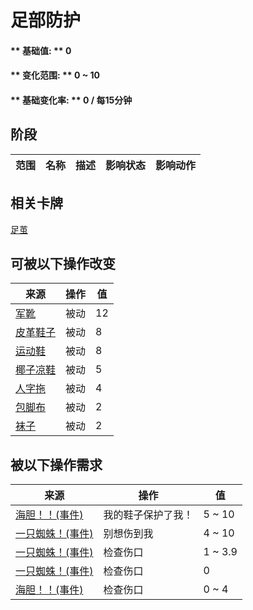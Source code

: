 # 足部防护  
#### ** 基础值: ** 0   
#### ** 变化范围: ** 0 ~ 10  
#### ** 基础变化率: ** 0 / 每15分钟  
## 阶段  
范围  |  名称  |  描述  |  影响状态  |  影响动作  
----  |  ----  |  ----  |  ----  |  ----  
## 相关卡牌  
[足茧](CallousesFeet.md)  
## 可被以下操作改变  
来源  |  操作  |  值  
----  |  ----  |  ----  
[军靴](MilitaryBoots.md)  |  被动  |  12  
[皮革鞋子](LeatherShoes.md)  |  被动  |  8  
[运动鞋](Sneakers.md)  |  被动  |  8  
[椰子凉鞋](CoconutSandals.md)  |  被动  |  5  
[人字拖](Flipflops.md)  |  被动  |  4  
[包脚布](FootWrappings.md)  |  被动  |  2  
[袜子](Socks.md)  |  被动  |  2  
## 被以下操作需求  
来源  |  操作  |  值  
----  |  ----  |  ----  
[海胆！！(事件)](Event_Urchin.md)  |  我的鞋子保护了我！  |  5 ~ 10  
[一只蜘蛛！(事件)](Event_Spider.md)  |  别想伤到我  |  4 ~ 10  
[一只蜘蛛！(事件)](Event_Spider.md)  |  检查伤口  |  1 ~ 3.9  
[一只蜘蛛！(事件)](Event_Spider.md)  |  检查伤口  |  0  
[海胆！！(事件)](Event_Urchin.md)  |  检查伤口  |  0 ~ 4  
